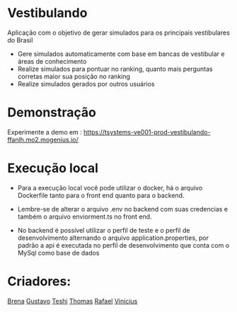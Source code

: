 # Vestibulando

Aplicação com o objetivo de gerar simulados para os principais vestibulares do Brasil

- Gere simulados automaticamente com base em bancas de vestibular e áreas de conhecimento
- Realize simulados para pontuar no ranking, quanto mais perguntas corretas maior sua posição no ranking
- Realize simulados gerados por outros usuários

# Demonstração
Experimente a demo em : https://tsystems-ve001-prod-vestibulando-ffanlh.mo2.mogenius.io/

# Execução local

- Para a execução local você pode utilizar o docker, há o arquivo Dockerfile tanto para o front end quanto para o backend.

- Lembre-se de alterar o arquivo .env no backend com suas credencias e também o arquivo enviorment.ts no front end.

- No backend é possível utilizar o perfil de teste e o perfil de desenvolvimento alternando o arquivo application.properties, por padrão a api é executada no perfil de desenvolvimento que conta com o MySql como base de dados

# Criadores:

[Brena](https://github.com/brenalaurindo)
[Gustavo](https://github.com/Gustavo-Guerreiro)
[Teshi](https://github.com/TeshiKTB)
[Thomas](https://github.com/tcarballo)
[Rafael](https://github.com/RafaGrassi)
[Vinicius](https://github.com/vinicius-fernandes)
